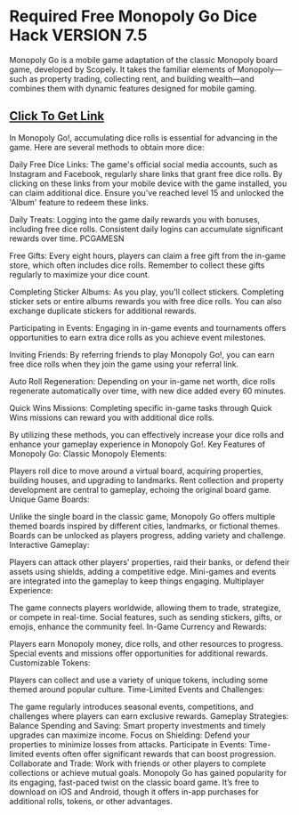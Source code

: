 # Required Free Monopoly Go Dice Hack VERSION 7.5

Monopoly Go is a mobile game adaptation of the classic Monopoly board game, developed by Scopely. It takes the familiar elements of Monopoly—such as property trading, collecting rent, and building wealth—and combines them with dynamic features designed for mobile gaming.

<h2><a href="https://allresources.xyz/dicerolls/">Click To Get Link</a></h2>

In Monopoly Go!, accumulating dice rolls is essential for advancing in the game. Here are several methods to obtain more dice:

Daily Free Dice Links: The game's official social media accounts, such as Instagram and Facebook, regularly share links that grant free dice rolls. By clicking on these links from your mobile device with the game installed, you can claim additional dice. Ensure you've reached level 15 and unlocked the 'Album' feature to redeem these links. 

Daily Treats: Logging into the game daily rewards you with bonuses, including free dice rolls. Consistent daily logins can accumulate significant rewards over time. 
PCGAMESN

Free Gifts: Every eight hours, players can claim a free gift from the in-game store, which often includes dice rolls. Remember to collect these gifts regularly to maximize your dice count. 

Completing Sticker Albums: As you play, you'll collect stickers. Completing sticker sets or entire albums rewards you with free dice rolls. You can also exchange duplicate stickers for additional rewards. 

Participating in Events: Engaging in in-game events and tournaments offers opportunities to earn extra dice rolls as you achieve event milestones. 

Inviting Friends: By referring friends to play Monopoly Go!, you can earn free dice rolls when they join the game using your referral link. 

Auto Roll Regeneration: Depending on your in-game net worth, dice rolls regenerate automatically over time, with new dice added every 60 minutes. 

Quick Wins Missions: Completing specific in-game tasks through Quick Wins missions can reward you with additional dice rolls. 

By utilizing these methods, you can effectively increase your dice rolls and enhance your gameplay experience in Monopoly Go!.
Key Features of Monopoly Go:
Classic Monopoly Elements:

Players roll dice to move around a virtual board, acquiring properties, building houses, and upgrading to landmarks.
Rent collection and property development are central to gameplay, echoing the original board game.
Unique Game Boards:

Unlike the single board in the classic game, Monopoly Go offers multiple themed boards inspired by different cities, landmarks, or fictional themes.
Boards can be unlocked as players progress, adding variety and challenge.
Interactive Gameplay:

Players can attack other players' properties, raid their banks, or defend their assets using shields, adding a competitive edge.
Mini-games and events are integrated into the gameplay to keep things engaging.
Multiplayer Experience:

The game connects players worldwide, allowing them to trade, strategize, or compete in real-time.
Social features, such as sending stickers, gifts, or emojis, enhance the community feel.
In-Game Currency and Rewards:

Players earn Monopoly money, dice rolls, and other resources to progress.
Special events and missions offer opportunities for additional rewards.
Customizable Tokens:

Players can collect and use a variety of unique tokens, including some themed around popular culture.
Time-Limited Events and Challenges:

The game regularly introduces seasonal events, competitions, and challenges where players can earn exclusive rewards.
Gameplay Strategies:
Balance Spending and Saving: Smart property investments and timely upgrades can maximize income.
Focus on Shielding: Defend your properties to minimize losses from attacks.
Participate in Events: Time-limited events often offer significant rewards that can boost progression.
Collaborate and Trade: Work with friends or other players to complete collections or achieve mutual goals.
Monopoly Go has gained popularity for its engaging, fast-paced twist on the classic board game. It’s free to download on iOS and Android, though it offers in-app purchases for additional rolls, tokens, or other advantages.
